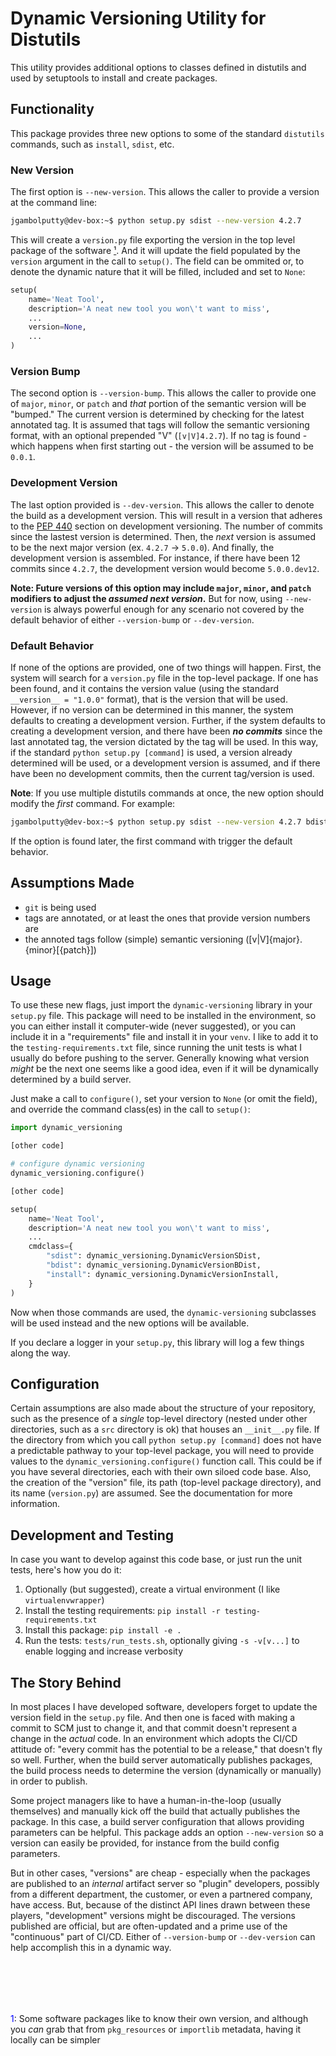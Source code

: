 # Dynamic Versioning Utility for Distutils

This utility provides additional options to classes defined in distutils and used by setuptools to install and create packages.

## Functionality

This package provides three new options to some of the standard `distutils` commands, such as `install`, `sdist`, etc.

### New Version

The first option is `--new-version`. This allows the caller to provide a version at the command line:

```bash
jgambolputty@dev-box:~$ python setup.py sdist --new-version 4.2.7
```

This will create a `version.py` file exporting the version in the top level package of the software [¹](#footnotes). And it will update the field populated by the `version` argument in the call to `setup()`. The field can be ommited or, to denote the dynamic nature that it will be filled, included and set to `None`:

```python
setup(
	name='Neat Tool',
	description='A neat new tool you won\'t want to miss',
	...
	version=None,
	...
)
```

### Version Bump

The second option is `--version-bump`. This allows the caller to provide one of `major`, `minor`, or `patch` and *that* portion of the semantic version will be "bumped." The current version is determined by checking for the latest annotated tag. It is assumed that tags will follow the semantic versioning format, with an optional prepended "V" (`[v|V]4.2.7`). If no tag is found - which happens when first starting out - the version will be assumed to be `0.0.1`.

### Development Version

The last option provided is `--dev-version`. This allows the caller to denote the build as a development version. This will result in a version that adheres to the [PEP 440](https://www.python.org/dev/peps/pep-0440/#developmental-releases) section on development versioning. The number of commits since the lastest version is determined. Then, the *next* version is assumed to be the next major version (ex. `4.2.7` -> `5.0.0`). And finally, the development version is assembled. For instance, if there have been 12 commits since `4.2.7`, the development version would become `5.0.0.dev12`.

__Note: Future versions of this option may include `major`, `minor`, and `patch` modifiers to adjust the *assumed next version*.__ But for now, using `--new-version` is always powerful enough for any scenario not covered by the default behavior of either `--version-bump` or `--dev-version`.

### Default Behavior

If none of the options are provided, one of two things will happen. First, the system will search for a `version.py` file in the top-level package. If one has been found, and it contains the version value (using the standard `__version__ = "1.0.0"` format), that is the version that will be used. However, if no version can be determined in this manner, the system defaults to creating a development version. Further, if the system defaults to creating a development version, and there have been __*no commits*__ since the last annotated tag, the version dictated by the tag will be used. In this way, if the standard `python setup.py [command]` is used, a version already determined will be used, or a development version is assumed, and if there have been no development commits, then the current tag/version is used.

__Note__: If you use multiple distutils commands at once, the new option should modify the *first* command. For example:

```bash
jgambolputty@dev-box:~$ python setup.py sdist --new-version 4.2.7 bdist_wheel
```
If the option is found later, the first command with trigger the default behavior.

## Assumptions Made

 - `git` is being used
 - tags are annotated, or at least the ones that provide version numbers are
 - the annoted tags follow (simple) semantic versioning (\[v|V\]\{major\}.\{minor\}\[\{patch\}\])

## Usage

To use these new flags, just import the `dynamic-versioning` library in your `setup.py` file. This package will need to be installed in the environment, so you can either install it computer-wide (never suggested), or you can include it in a "requirements" file and install it in your `venv`. I like to add it to the `testing-requirements.txt` file, since running the unit tests is what I usually do before pushing to the server. Generally knowing what version *might* be the next one seems like a good idea, even if it will be dynamically determined by a build server.

Just make a call to `configure()`, set your version to `None` (or omit the field), and override the command class(es) in the call to `setup()`:

```python
import dynamic_versioning

[other code]

# configure dynamic versioning
dynamic_versioning.configure()

[other code]

setup(
	name='Neat Tool',
	description='A neat new tool you won\'t want to miss',
	...
	cmdclass={
		"sdist": dynamic_versioning.DynamicVersionSDist,
		"bdist": dynamic_versioning.DynamicVersionBDist,
		"install": dynamic_versioning.DynamicVersionInstall,
	}
)
```

Now when those commands are used, the `dynamic-versioning` subclasses will be used instead and the new options will be available.

If you declare a logger in your `setup.py`, this library will log a few things along the way.

## Configuration

Certain assumptions are also made about the structure of your repository, such as the presence of a *single* top-level directory (nested under other directories, such as a `src` directory is ok) that houses an `__init__.py` file. If the directory from which you call `python setup.py [command]` does not have a predictable pathway to your top-level package, you will need to provide values to the `dynamic_versioning.configure()` function call. This could be if you have several directories, each with their own siloed code base. Also, the creation of the "version" file, its path (top-level package directory), and its name (`version.py`) are assumed. See the documentation for more information.

## Development and Testing

In case you want to develop against this code base, or just run the unit tests, here's how you do it:

1. Optionally (but suggested), create a virtual environment (I like `virtualenvwrapper`)
2. Install the testing requirements: `pip install -r testing-requirements.txt`
3. Install this package: `pip install -e .`
4. Run the tests: `tests/run_tests.sh`, optionally giving `-s -v[v...]` to enable logging and increase verbosity

## The Story Behind

In most places I have developed software, developers forget to update the version field in the `setup.py` file. And then one is faced with making a commit to SCM just to change it, and that commit doesn't represent a change in the *actual* code. In an environment which adopts the CI/CD attitude of: "every commit has the potential to be a release," that doesn't fly so well. Further, when the build server automatically publishes packages, the build process needs to determine the version (dynamically or manually) in order to publish.

Some project managers like to have a human-in-the-loop (usually themselves) and manually kick off the build that actually publishes the package. In this case, a build server configuration that allows providing parameters can be helpful. This package adds an option `--new-version` so a version can easily be provided, for instance from the build config parameters.

But in other cases, "versions" are cheap - especially when the packages are published to an *internal* artifact server so "plugin" developers, possibly from a different department, the customer, or even a partnered company, have access. But, because of the distinct API lines drawn between these players, "development" versions might be discouraged. The versions published are official, but are often-updated and a prime use of the "continuous" part of CI/CD. Either of `--version-bump` or `--dev-version` can help accomplish this in a dynamic way.

<br></br>
---
<a name="footnotes"></a>
<span style="color:blue">1</span>: Some software packages like to know their own version, and although you *can* grab that from `pkg_resources` or `importlib` metadata, having it locally can be simpler
